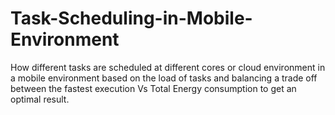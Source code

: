# Task-Scheduling-in-Mobile-Environment
How different tasks are scheduled at different cores or cloud environment in a mobile environment based on the load of tasks and balancing a trade off between the fastest execution Vs Total Energy consumption to get an optimal result.
